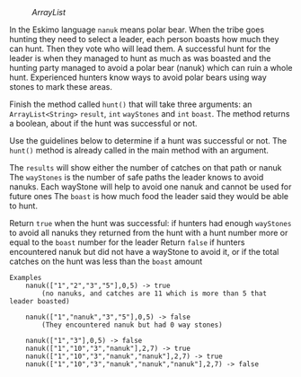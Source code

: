 
<div class="hint" title="Practice topics">
  <i style="padding-left: 40px;">ArrayList</i>
</div>

In the Eskimo language `nanuk` means polar bear. When the tribe goes hunting they need to select a leader,
each person boasts how much they can hunt. Then they vote who will lead them.
A successful hunt for the leader is when they managed to hunt as much as was boasted and the hunting party managed to avoid a polar bear (nanuk)
which can ruin a whole hunt. Experienced hunters know ways to avoid polar bears using way stones to mark these areas.

Finish the method called `hunt()` that will take three arguments: an `ArrayList<String>` `result`, `int` `wayStones` and `int` `boast`.
The method returns a boolean, about if the hunt was successful or not.

Use the guidelines below to determine if a hunt was successful or not.
The `hunt()` method is already called in the main method with an argument.

The `results` will show either the number of catches on that path or nanuk
The `wayStones` is the number of safe paths the leader knows to avoid nanuks.
Each wayStone will help to avoid one nanuk and cannot be used for future ones
The `boast` is how much food the leader said they would be able to hunt.

Return `true` when the hunt was successful: if hunters had enough `wayStones` to avoid all nanuks they returned from the hunt with a hunt number more or equal to the `boast` number for the leader
Return `false` if hunters encountered nanuk but did not have a wayStone to avoid it, or if the total catches on the hunt was less than the `boast` amount

    Examples
        nanuk(["1","2","3","5"],0,5) -> true
            (no nanuks, and catches are 11 which is more than 5 that leader boasted)

        nanuk(["1","nanuk","3","5"],0,5) -> false
            (They encountered nanuk but had 0 way stones)

        nanuk(["1","3"],0,5) -> false
        nanuk(["1","10","3","nanuk"],2,7) -> true
        nanuk(["1","10","3","nanuk","nanuk"],2,7) -> true
        nanuk(["1","10","3","nanuk","nanuk","nanuk"],2,7) -> false

<div class="hint">
  <i style="padding-left: 40px;"></i>
</div>

